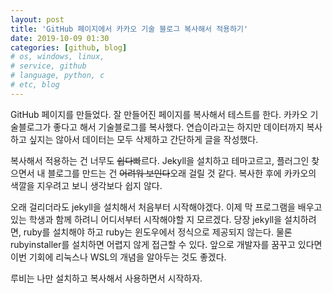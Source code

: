 ```yaml
---
layout: post
title: 'GitHub 페이지에서 카카오 기술 블로그 복사해서 적용하기'
date: 2019-10-09 01:30
categories: [github, blog]
# os, windows, linux, 
# service, github
# language, python, c
# etc, blog
---
```


GitHub 페이지를 만들었다.
잘 만들어진 페이지를 복사해서 테스트를 한다.
카카오 기술블로그가 좋다고 해서 기술블로그를 복사했다. 연습이라고는 하지만 데이터까지 복사하고 싶지는 않아서 데이터는 모두 삭제하고 간단하게 글을 작성했다.

복사해서 적용하는 건 너무도 ~~쉽다~~빠르다.
Jekyll을 설치하고 테마고르고, 플러그인 찾으면서 내 블로그를 만드는 건 ~~어려워 보인다~~오래 걸릴 것 같다.
복사한 후에 카카오의 색깔을 지우려고 보니 생각보다 쉽지 않다.

오래 걸리더라도 jekyll을 설치해서 처음부터 시작해야겠다.
이제 막 프로그램을 배우고 있는 학생과 함께 하려니 어디서부터 시작해야할 지 모르겠다.
당장 jekyll을 설치하려면, ruby를 설치해야 하고 ruby는 윈도우에서 정식으로 제공되지 않는다. 물론 rubyinstaller를 설치하면 어렵지 않게 접근할 수 있다. 앞으로 개발자를 꿈꾸고 있다면 이번 기회에 리눅스나 WSL의 개념을 알아두는 것도 좋겠다.

루비는 나만 설치하고 복사해서 사용하면서 시작하자.